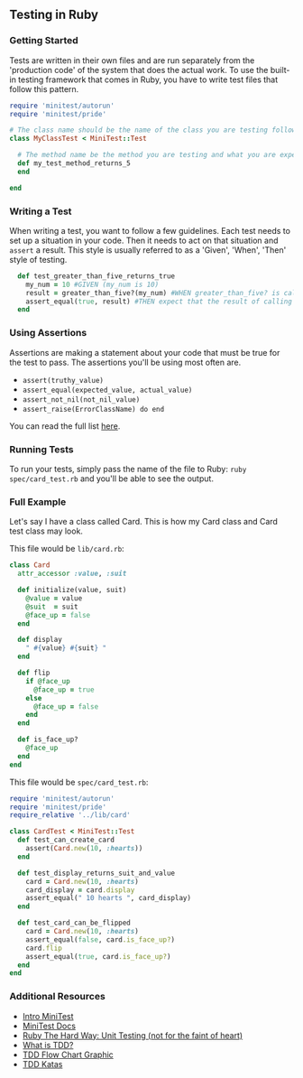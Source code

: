 ## Testing in Ruby

### Getting Started
Tests are written in their own files and are run separately from the 'production code' of the system that does the actual work. To use the built-in testing framework that comes in Ruby, you have to write test files that follow this pattern.

``` rb
require 'minitest/autorun'
require 'minitest/pride'

# The class name should be the name of the class you are testing followed by Test
class MyClassTest < MiniTest::Test

  # The method name be the method you are testing and what you are expecting, must start with the word test
  def my_test_method_returns_5
  end

end
```

### Writing a Test
When writing a test, you want to follow a few guidelines. Each test needs to set up a situation in your code. Then it needs to act on that situation and `assert` a result. This style is usually referred to as a 'Given', 'When', 'Then' style of testing.

``` rb
  def test_greater_than_five_returns_true
    my_num = 10 #GIVEN (my_num is 10)
    result = greater_than_five?(my_num) #WHEN greater_than_five? is called with my_num
    assert_equal(true, result) #THEN expect that the result of calling our method should return true
  end
```

### Using Assertions
Assertions are making a statement about your code that must be true for the test to pass. The assertions you'll be using most often are.

  - `assert(truthy_value)`
  - `assert_equal(expected_value, actual_value)`
  - `assert_not_nil(not_nil_value)`
  - `assert_raise(ErrorClassName) do end`

You can read the full list [here](http://ruby-doc.org/stdlib-2.1.2/libdoc/test/unit/rdoc/Test/Unit/Assertions.html#method-i-assert_raise).

### Running Tests
To run your tests, simply pass the name of the file to Ruby: `ruby spec/card_test.rb` and you'll be able to see the output.


### Full Example
Let's say I have a class called Card. This is how my Card class and Card test class may look.

This file would be `lib/card.rb`:

``` rb
class Card
  attr_accessor :value, :suit

  def initialize(value, suit)
    @value = value
    @suit  = suit
    @face_up = false
  end

  def display
    " #{value} #{suit} "
  end

  def flip
    if @face_up
      @face_up = true
    else
      @face_up = false
    end
  end

  def is_face_up?
    @face_up
  end
end
```

This file would be `spec/card_test.rb`:

``` rb
require 'minitest/autorun'
require 'minitest/pride'
require_relative '../lib/card'

class CardTest < MiniTest::Test
  def test_can_create_card
    assert(Card.new(10, :hearts))
  end

  def test_display_returns_suit_and_value
    card = Card.new(10, :hearts)
    card_display = card.display
    assert_equal(" 10 hearts ", card_display)
  end

  def test_card_can_be_flipped
    card = Card.new(10, :hearts)
    assert_equal(false, card.is_face_up?)
    card.flip
    assert_equal(true, card.is_face_up?)
  end
end
```


### Additional Resources
  - [Intro MiniTest](http://blog.teamtreehouse.com/short-introduction-minitest)
  - [MiniTest Docs](https://github.com/seattlerb/minitest)
  - [Ruby The Hard Way: Unit Testing (not for the faint of heart)](http://learnrubythehardway.org/book/ex47.html)
  - [What is TDD?](http://c2.com/cgi/wiki?TestDrivenDevelopment)
  - [TDD Flow Chart Graphic](http://luizricardo.org/wordpress/wp-content/upload-files/2014/05/tdd_flow.gif)
  - [TDD Katas](https://github.com/garora/TDD-Katas)
